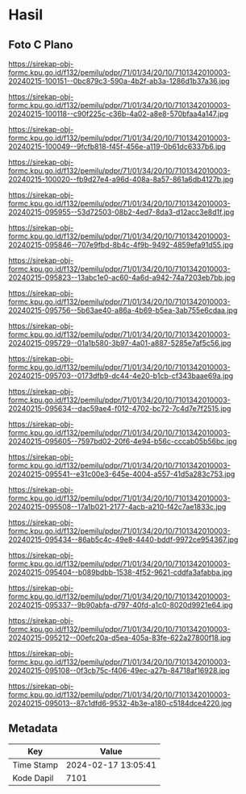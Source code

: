 # Hasil

## Foto C Plano

https://sirekap-obj-formc.kpu.go.id/f132/pemilu/pdpr/71/01/34/20/10/7101342010003-20240215-100151--0bc879c3-590a-4b2f-ab3a-1286d1b37a36.jpg

https://sirekap-obj-formc.kpu.go.id/f132/pemilu/pdpr/71/01/34/20/10/7101342010003-20240215-100118--c90f225c-c36b-4a02-a8e8-570bfaa4a147.jpg

https://sirekap-obj-formc.kpu.go.id/f132/pemilu/pdpr/71/01/34/20/10/7101342010003-20240215-100049--9fcfb818-f45f-456e-a119-0b61dc6337b6.jpg

https://sirekap-obj-formc.kpu.go.id/f132/pemilu/pdpr/71/01/34/20/10/7101342010003-20240215-100020--fb9d27e4-a96d-408a-8a57-861a6db4127b.jpg

https://sirekap-obj-formc.kpu.go.id/f132/pemilu/pdpr/71/01/34/20/10/7101342010003-20240215-095955--53d72503-08b2-4ed7-8da3-d12acc3e8d1f.jpg

https://sirekap-obj-formc.kpu.go.id/f132/pemilu/pdpr/71/01/34/20/10/7101342010003-20240215-095846--707e9fbd-8b4c-4f9b-9492-4859efa91d55.jpg

https://sirekap-obj-formc.kpu.go.id/f132/pemilu/pdpr/71/01/34/20/10/7101342010003-20240215-095823--13abc1e0-ac60-4a6d-a942-74a7203eb7bb.jpg

https://sirekap-obj-formc.kpu.go.id/f132/pemilu/pdpr/71/01/34/20/10/7101342010003-20240215-095756--5b63ae40-a86a-4b69-b5ea-3ab755e6cdaa.jpg

https://sirekap-obj-formc.kpu.go.id/f132/pemilu/pdpr/71/01/34/20/10/7101342010003-20240215-095729--01a1b580-3b97-4a01-a887-5285e7af5c56.jpg

https://sirekap-obj-formc.kpu.go.id/f132/pemilu/pdpr/71/01/34/20/10/7101342010003-20240215-095703--0173dfb9-dc44-4e20-b1cb-cf343baae69a.jpg

https://sirekap-obj-formc.kpu.go.id/f132/pemilu/pdpr/71/01/34/20/10/7101342010003-20240215-095634--dac59ae4-f012-4702-bc72-7c4d7e7f2515.jpg

https://sirekap-obj-formc.kpu.go.id/f132/pemilu/pdpr/71/01/34/20/10/7101342010003-20240215-095605--7597bd02-20f6-4e94-b56c-cccab05b56bc.jpg

https://sirekap-obj-formc.kpu.go.id/f132/pemilu/pdpr/71/01/34/20/10/7101342010003-20240215-095541--e31c00e3-645e-4004-a557-41d5a283c753.jpg

https://sirekap-obj-formc.kpu.go.id/f132/pemilu/pdpr/71/01/34/20/10/7101342010003-20240215-095508--17a1b021-2177-4acb-a210-f42c7ae1833c.jpg

https://sirekap-obj-formc.kpu.go.id/f132/pemilu/pdpr/71/01/34/20/10/7101342010003-20240215-095434--86ab5c4c-49e8-4440-bddf-9972ce954367.jpg

https://sirekap-obj-formc.kpu.go.id/f132/pemilu/pdpr/71/01/34/20/10/7101342010003-20240215-095404--b089bdbb-1538-4f52-9621-cddfa3afabba.jpg

https://sirekap-obj-formc.kpu.go.id/f132/pemilu/pdpr/71/01/34/20/10/7101342010003-20240215-095337--9b90abfa-d797-40fd-a1c0-8020d9921e64.jpg

https://sirekap-obj-formc.kpu.go.id/f132/pemilu/pdpr/71/01/34/20/10/7101342010003-20240215-095212--00efc20a-d5ea-405a-83fe-622a27800f18.jpg

https://sirekap-obj-formc.kpu.go.id/f132/pemilu/pdpr/71/01/34/20/10/7101342010003-20240215-095108--0f3cb75c-f406-49ec-a27b-84718af16928.jpg

https://sirekap-obj-formc.kpu.go.id/f132/pemilu/pdpr/71/01/34/20/10/7101342010003-20240215-095013--87c1dfd6-9532-4b3e-a180-c5184dce4220.jpg


## Metadata

| Key        | Value               |
| ---------- | ------------------- |
| Time Stamp | 2024-02-17 13:05:41 |
| Kode Dapil | 7101                |



